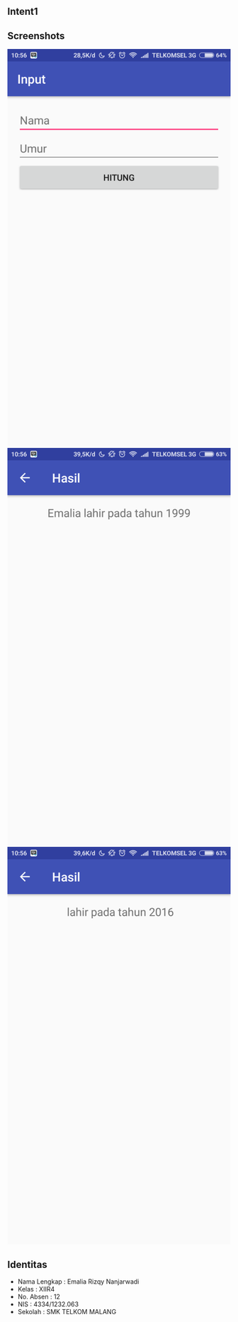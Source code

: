 ## Intent1

## Screenshots
![screenshot1](https://github.com/emaliarizqy99/Intent1/blob/master/SC1.png)
![screenshot2](https://github.com/emaliarizqy99/Intent1/blob/master/SC2.png)
![screenshot3](https://github.com/emaliarizqy99/Intent1/blob/master/SC3.png)

## Identitas

* Nama Lengkap : Emalia Rizqy Nanjarwadi
* Kelas : XIIR4
* No. Absen : 12
* NIS : 4334/1232.063
* Sekolah : SMK TELKOM MALANG

